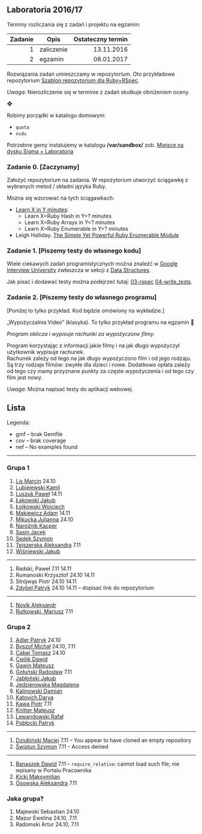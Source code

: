 ## Laboratoria  2016/17

Terminy rozliczania się z zadań i projektu na egzamin:

| Zadanie | Opis       | Ostateczny termin |
|--------:|----------- |------------------:|
| 1       | zaliczenie | 13.11.2016        |
| 2       | egzamin    | 08.01.2017        |

Rozwiązania zadań umieszczamy w repozytorium. Oto przykładowe repozytorium
[Szablon repozytorium dla Ruby+RSpec](https://github.com/egzamin/solutions-tar).

*Uwaga:*  Nierozliczenie się w terminie z zadań skutkuje obniżeniem oceny.

❖

Robimy porządki w katalogu domowym:

* `quota`
* `ncdu`

Potrzebne gemy instalujemy w katalogu **/var/sandbox/**  zob.
[Miejsce na dysku Sigma + Laboratoria](https://inf.ug.edu.pl/aktualizacje-serwera-sigma)

<!--
Może się przydać:

* [transfer.sh](https://transfer.sh/) –
  share your files

```sh
transfer() {
  curl --upload-file $1 https://transfer.sh/$(basename $1);
}
alias transfer=transfer
```
-->

### Zadanie 0. [Zaczynamy]

Założyć repozytorium na zadania. W repozytorium utworzyć ściągawkę
z wybranych metod / składni języka Ruby.

Można się wzorować na tych ściągawkach:

* [Learn X in Y minutes](http://learnxinyminutes.com/docs/ruby/):
  * Learn X=Ruby Hash in Y=? minutes
  * Learn X=Ruby Arrays in Y=? minutes
  * Learn X=Ruby Enumerable in Y=? minutes
* Leigh Halliday.
  [The Simple Yet Powerful Ruby Enumerable Module](https://blog.codeship.com/the-enumerable-module/)


### Zadanie 1. [Piszemy testy do własnego kodu]

Wiele ciekawych zadań programistycznych można znaleźć w [Google Interview University](https://github.com/jwasham/google-interview-university)  zwłaszcza w sekcji z [Data Structures](https://github.com/jwasham/google-interview-university#data-structures).

Jak pisać i dodawać testy można podejrzeć tutaj:
[03-rspec](labs/03-rspec/)  [04-write_tests](labs/04-write_tests/).


<!--
### 3. Doubles  mocks & stubs

> Integration tests tell **what**’s not working. But they are of no use in<br>
> **guessing where** the problem could be.<br>
> Unit tests are the sole tests that tell you **where** exactly the bug<br>
> is. To draw this information  they must run the method in a mocked<br>
> environment  where all other dependencies are supposed to correctly work.<br>
> <br>
> [What is the difference between integration and unit tests?](http://stackoverflow.com/questions/10752/what-is-the-difference-between-integration-and-unit-tests)

Testy piszemy do swojego kodu  jeśli ma to sens  lub do tego kodu
[06-integration_tests](https://github.com/egzamin/tar/tree/master/labs/06-integration_tests).
W testach jednostkowych użyć doubles/mocków/stubów.
-->

### Zadanie 2. [Piszemy testy do własnego programu]

[Poniżej to tylko przykład. Kod będzie omówiony na wykładzie.]

„Wypożyczalnia Video” (klasyka). To tylko przykład programu na egzamin :sparkling_heart:

*Program oblicza i wypisuje rachunki za wypożyczone filmy.*

Program korzystając z informacji jakie filmy i na jak długo
wypożyczył użytkownik wypisuje rachunek.<br>
Rachunek zależy od tego na jak długo wypożyczono film
i od jego rodzaju. Są trzy rodzaje filmów: zwykłe  dla dzieci
i nowe. Dodatkowo  opłata zależy od tego czy mamy przyznane
punkty za częste wypożyczenia i od tego czy film jest nowy.

*Uwaga:*  Można napisać testy do aplikacji webowej.


## Lista

Legenda:

* gmf – brak Gemfile
* cov – brak coverage
* nef – No examples found

----

### Grupa 1

1. [Lis Marcin](https://github.com/marcinlis0/Ruby) 24.10
1. [Lubiejewski Kamil](https://github.com/Lubu909/Ruby-lab)
1. [Luszuk Paweł](https://github.com/luszukpawel/tar-heapsort) 14.11
1. [Łąkowski Jakub](https://github.com/kubalakowski/projekty-tar)
1. [Łojkowski Wojciech](https://github.com/wlojkowski/Singly_linked_list_Ruby)
1. [Makiewicz Adam](https://github.com/adammak2342/Ruby) 14.11
1. [Mikucka Julianna](https://github.com/LadyJuleczka/Ruby) 24.10
1. [Narożnik Kacper](https://github.com/knaroznik/Ruby_01Trees)
1. [Sasin Jacek](https://github.com/jsasin/tar_projekt1)
1. [Sędek Szymon](https://github.com/GSun12/ruby)
1. [Tejszerska Aleksandra](https://github.com/atejszerska/ruby) 7.11
1. [Wiśniewski Jakub](https://github.com/jawisniewski/Heapsort)

----

1. Radski, Paweł 7.11 14.11
1. Rumanoski Krzysztof 24.10 14.11
1. Strójwąs Piotr 24.10 14.11
1. [Zdybel Patryk](https://github.com/DyuQ) 24.10 14.11 – dopisać link do repozytorium

----

1. [Novik Aleksandr](https://github.com/AliaksandrN/rubyProjectSpec)
1. [Rutkowski, Mariusz](https://github.com/sweetashne/Ruby-RSpec-Training) 7.11


### Grupa 2

1. [Adler Patryk](https://github.com/adlerpoland/Ruby) 24.10
1. [Byszof Michał](https://github.com/mbyszof/Ruby_2016-2017) 24.10, 7.11
1. [Cabaj Tomasz](https://github.com/tcabaj/Ruby) 24.10
1. [Cwilik Dawid](https://github.com/jodanpotasu/RubyZajecia)
1. [Gawin Mateusz](https://github.com/matgawin/ruby-lab)
1. [Gołuński Radosław](https://github.com/RGolun/Ruby) 7.11
1. [Jabłoński Jakub](https://github.com/jakjablonski/rubbb)
1. [Jędzierowska Magdalena](https://github.com/MagdalenaJedzierowska/TAR_Projekty)
1. [Kalinowski Damian](https://github.com/lafreak/ruby)
1. [Katovich Darya](https://github.com/dkotowicz/ruby)
1. [Kawa Piotr](https://gitlab.com/aurustius/ruby-project) 7.11
1. [Knitter Mateusz](https://github.com/supperbull/RubyMateuszKnitter)
1. [Lewandowski Rafał](https://github.com/alejafiem/projekty-ruby)
1. [Pobłocki Patryk](https://github.com/ppoblocki/tar)

----

1. [Dziubiński Maciej](https://github.com/mdziub/ruby.git) 7.11 – You appear to have cloned an empty repository
1. [Świstun Szymon](https://gitlab.com/szymonswistun/ruby-project) 7.11 – Access denied

----

1. [Banaszek Dawid](https://github.com/dbanaszek/tar-1) 7.11 – `require_relative`: cannot load such file;
  nie wpisany w Portalu Pracownika
1. [Kicki Maksymilian](https://github.com/mkicki/Ruby)
1. [Osowska Aleksandra](https://github.com/aosowska/Ruby) 7.11


### Jaka grupa?

1. Majewski Sebastian 24.10
1. Mazur Ewelina 24.10, 7.11
1. Radomski Artur 24.10, 7.11
